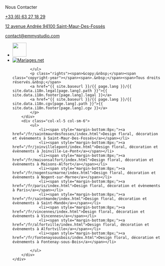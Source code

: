 <div class="container">
     <div class="row row-40 justify-content-center">
        <div class="col-xl-5 col-sm-6">
            <p class="big">Nous Contacter</p>
            <div class="tel-link"><a href="tel:0663271829">+33 (6) 63 27 18 29</a></div>
            <p><a href="#">12 avenue Andrée 94100 Saint-Maur-Des-Fossés</a></p>
            <p><a href="mailto:contact@emmystudio.com">contact@emmystudio.com</a></p>
            <ul class="footer-list">
            <li class="footer-list-item"><a rel='nofollow' target="_blank" href="https://www.instagram.com/emmystudiodesignfloral"><img src="{{ site.baseurl }}/assets/images/instagram.png" width="45"  style='border-width:0px;' /></a></li>
            <li class="footer-list-item"><a rel='nofollow' target="_blank" href='https://www.mariages.net/fleurs-mariage/emmy-studio--e342822' title='Mariages.net'><img alt='Mariages.net' src='https://www.mariages.net/images/sellos/label-partenaire--pp342822.png' style='border-width:0px;' /></a></li>

            </ul>
            <p class="rights"><span>&copy;&nbsp;</span><span class="copyright-year"></span><span>.&nbsp;</span><span>Tous droits réservés.&nbsp;</span>
            <a href="{{ site.baseurl }}/{{ page.lang }}/{{ site.data.i18n.legal[page.lang].path }}">{{ site.data.i18n.footer[page.lang].legal }}</a>
            <a href="{{ site.baseurl }}/{{ page.lang }}/{{ site.data.i18n.cgv[page.lang].path }}">{{ site.data.i18n.footer[page.lang].cgv }}</a>
            </p>
        </div>
        <div class="col-xl-5 col-sm-6">
            <ul>
                <li><span style="margin-bottom:8px;"><a href="/fr/saintmaurdesfosses/index.html">Design floral, décoration et évènements à Saint-Maur-Des-Fossés</a></span></li>
                <li><span style="margin-bottom:8px;"><a href="/fr/joinvillelepont/index.html">Design floral, décoration et évènements à Joinville-Le-Pont</a></span></li>
                <li><span style="margin-bottom:8px;"><a href="/fr/maisonsalfort/index.html">Design floral, décoration et évènements à Maisons-Alfort</a></span></li>
                <li><span style="margin-bottom:8px;"><a href="/fr/nogentsurmarne/index.html">Design floral, décoration et évènements à Nogent-sur-Marne</a></span></li>
                <li><span style="margin-bottom:8px;"><a href="/fr/paris/index.html">Design floral, décoration et évènements à Paris</a></span></li>
                <li><span style="margin-bottom:8px;"><a href="/fr/saintmande/index.html">Design floral, décoration et évènements à Saint-Mandé</a></span></li>
                <li><span style="margin-bottom:8px;"><a href="/fr/vincennes/index.html">Design floral, décoration et évènements à Vincennes</a></span></li>
                <li><span style="margin-bottom:8px;"><a href="/fr/alfortville/index.html">Design floral, décoration et évènements à Alfortville</a></span></li>
                <li><span style="margin-bottom:8px;"><a href="/fr/fontenaysousbois/index.html">Design floral, décoration et évènements à Fontenay-sous-Bois</a></span></li>

            </ul>
        </div>
    </div>

</div>
